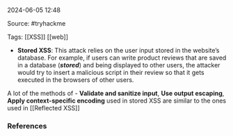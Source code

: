 
2024-06-05 12:48

Source: #tryhackme 

Tags: [[XSS]] [[web]]

- **Stored XSS**: This attack relies on the user input stored in the website’s database. For example, if users can write product reviews that are saved in a database (**_stored_**) and being displayed to other users, the attacker would try to insert a malicious script in their review so that it gets executed in the browsers of other users.

A lot of the methods of - **Validate and sanitize input**, **Use output escaping**, **Apply context-specific encoding** used in stored XSS are similar to the ones used in [[Reflected XSS]] 














### References
